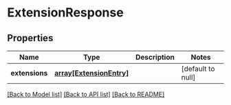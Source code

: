 # ExtensionResponse

## Properties
Name | Type | Description | Notes
------------ | ------------- | ------------- | -------------
**extensions** | [**array[ExtensionEntry]**](ExtensionEntry.md) |  | [default to null]

[[Back to Model list]](../README.md#documentation-for-models) [[Back to API list]](../README.md#documentation-for-api-endpoints) [[Back to README]](../README.md)


